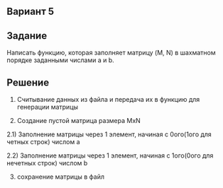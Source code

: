 ## Вариант 5

## Задание

Написать функцию, которая заполняет матрицу (M, N) в шахматном порядке заданными числами a и b.

## Решение

1) Считывание данных из файла и передача их в функцию для генерации матрицы

2) Создание пустой матрица размера MxN

2.1) Заполнение матрицы через 1 элемент, начиная с 0ого(1ого для четных строк) числом a

2.2) Заполнение матрицы через 1 элемент, начиная с 1ого(0ого для нечетных строк) числом b

3) сохранение матрицы в файл